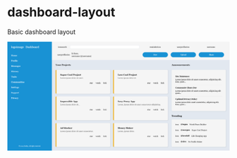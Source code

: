 # dashboard-layout
Basic dashboard layout

<img src="./img/screenshot.png" alt="app preview" width="533"/>